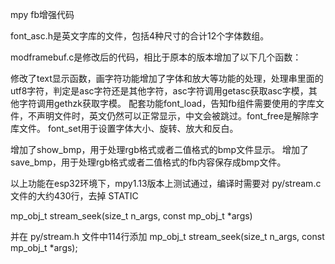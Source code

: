 mpy fb增强代码

font_asc.h是英文字库的文件，包括4种尺寸的合计12个字体数组。

modframebuf.c是修改后的代码，相比于原本的版本增加了以下几个函数：

修改了text显示函数，画字符功能增加了字体和放大等功能的处理，处理串里面的utf8字符，判定是asc字符还是其他字符，asc字符调用getasc获取asc字模，其他字符调用gethzk获取字模。
配套功能font_load，告知fb组件需要使用的字库文件，不声明文件时，英文仍然可以正常显示，中文会被跳过。font_free是解除字库文件。
font_set用于设置字体大小、旋转、放大和反白。

增加了show_bmp，用于处理rgb格式或者二值格式的bmp文件显示。
增加了save_bmp，用于处理rgb格式或者二值格式的fb内容保存成bmp文件。

以上功能在esp32环境下，mpy1.13版本上测试通过，编译时需要对
py/stream.c 文件的大约430行，去掉   STATIC 

mp_obj_t stream_seek(size_t n_args, const mp_obj_t *args) 

并在
py/stream.h 文件中114行添加
mp_obj_t stream_seek(size_t n_args, const mp_obj_t *args);
